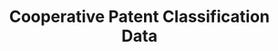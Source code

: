 ---
layout: default
bigquery: https://console.cloud.google.com/bigquery?p=patents-public-data&d=cpc&page=dataset
citation: '“Cooperative Patent Classification” by the EPO and USPTO, for public use. '
contributors: EPO, USPTO
cost: None
description: Cooperative Patent Classification Data contains the scheme and definitions
  of the Cooperative Patent Classification system for classifying patent documents.
  The CPC is the result of a partnership between the EPO and the USPTO in their joint
  effort to develop a common, internationally compatible classification system for
  technical documents, in particular patent publications, which will be used by both
  offices in the patent granting process
documentation: https://www.cooperativepatentclassification.org/cpcSchemeAndDefinitions
last_edit: Mon, 04 Apr 2022 19:07:06 GMT
location: https://www.cooperativepatentclassification.org/index
maintained_by: USPTO, EPO
schema_fields: '[''additional_only'', ''limiting_references'', ''parents'', ''breakdown_code'',
  ''applicationReferences'', ''definition'', ''ipc_concordant'', ''symbol'', ''childGroups'',
  ''limitingReferences'', ''residual_references'', ''breakdownCode'', ''status'',
  ''title_full'', ''application_references'', ''informativeReferences'', ''titleFull'',
  ''dateRevised'', ''ipcConcordant'', ''titlePart'', ''title_part'', ''child_groups'',
  ''date_revised'', ''informative_references'', ''level'', ''not_allocatable'', ''synonyms'',
  ''children'', ''residualReferences'', ''notAllocatable'', ''glossary'', ''sizeCache'']'
shortname: cooperative_patent_classification
tags:
- patents
- science
title: Cooperative Patent Classification Data
uuid: 984374a7-16e9-4b35-9445-458daceb01bf
---